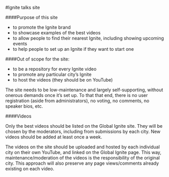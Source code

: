 #Ignite talks site

####Purpose of this site

  * to promote the Ignite brand
  * to showcase examples of the best videos
  * to allow people to find their nearest Ignite, including showing upcoming events
  * to help people to set up an Ignite if they want to start one

####Out of scope for the site:
  * to be a repository for every Ignite video
  * to promote any particular city’s Ignite
  * to host the videos (they should be on YouTube)

The site needs to be low-maintenance and largely self-supporting, without onerous demands once it’s set up. To that that end, there is no user registration (aside from administrators), no voting, no comments, no speaker bios, etc.

####Videos

Only the best videos should be listed on the Global Ignite site. They will be chosen by the moderators, including from submissions by each city. New videos should be added at least once a week.

The videos on the site should be uploaded and hosted by each individual city on their own YouTube, and linked on the Global Ignite page. This way, maintenance/moderation of the videos is the responsibility of the original city. This approach will also preserve any page views/comments already existing on each video.